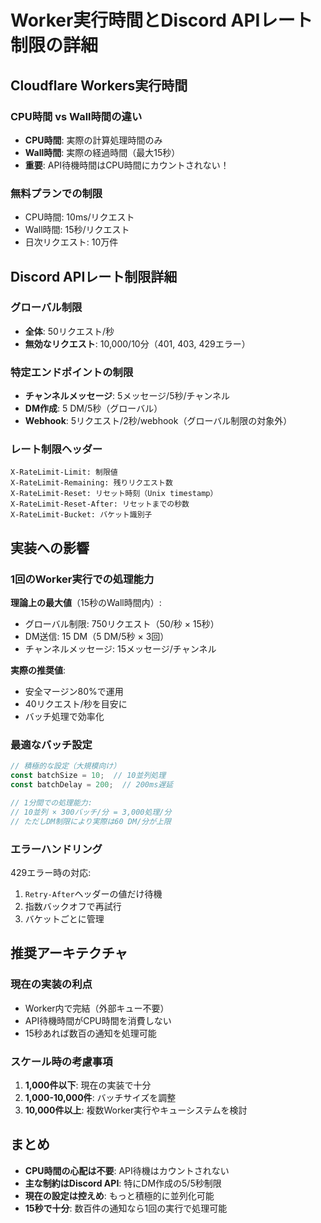 # Worker実行時間とDiscord APIレート制限の詳細

## Cloudflare Workers実行時間

### CPU時間 vs Wall時間の違い
- **CPU時間**: 実際の計算処理時間のみ
- **Wall時間**: 実際の経過時間（最大15秒）
- **重要**: API待機時間はCPU時間にカウントされない！

### 無料プランでの制限
- CPU時間: 10ms/リクエスト
- Wall時間: 15秒/リクエスト
- 日次リクエスト: 10万件

## Discord APIレート制限詳細

### グローバル制限
- **全体**: 50リクエスト/秒
- **無効なリクエスト**: 10,000/10分（401, 403, 429エラー）

### 特定エンドポイントの制限
- **チャンネルメッセージ**: 5メッセージ/5秒/チャンネル
- **DM作成**: 5 DM/5秒（グローバル）
- **Webhook**: 5リクエスト/2秒/webhook（グローバル制限の対象外）

### レート制限ヘッダー
```
X-RateLimit-Limit: 制限値
X-RateLimit-Remaining: 残りリクエスト数
X-RateLimit-Reset: リセット時刻（Unix timestamp）
X-RateLimit-Reset-After: リセットまでの秒数
X-RateLimit-Bucket: バケット識別子
```

## 実装への影響

### 1回のWorker実行での処理能力

**理論上の最大値**（15秒のWall時間内）:
- グローバル制限: 750リクエスト（50/秒 × 15秒）
- DM送信: 15 DM（5 DM/5秒 × 3回）
- チャンネルメッセージ: 15メッセージ/チャンネル

**実際の推奨値**:
- 安全マージン80%で運用
- 40リクエスト/秒を目安に
- バッチ処理で効率化

### 最適なバッチ設定

```typescript
// 積極的な設定（大規模向け）
const batchSize = 10;  // 10並列処理
const batchDelay = 200;  // 200ms遅延

// 1分間での処理能力:
// 10並列 × 300バッチ/分 = 3,000処理/分
// ただしDM制限により実際は60 DM/分が上限
```

### エラーハンドリング

429エラー時の対応:
1. `Retry-After`ヘッダーの値だけ待機
2. 指数バックオフで再試行
3. バケットごとに管理

## 推奨アーキテクチャ

### 現在の実装の利点
- Worker内で完結（外部キュー不要）
- API待機時間がCPU時間を消費しない
- 15秒あれば数百の通知を処理可能

### スケール時の考慮事項
1. **1,000件以下**: 現在の実装で十分
2. **1,000-10,000件**: バッチサイズを調整
3. **10,000件以上**: 複数Worker実行やキューシステムを検討

## まとめ

- **CPU時間の心配は不要**: API待機はカウントされない
- **主な制約はDiscord API**: 特にDM作成の5/5秒制限
- **現在の設定は控えめ**: もっと積極的に並列化可能
- **15秒で十分**: 数百件の通知なら1回の実行で処理可能